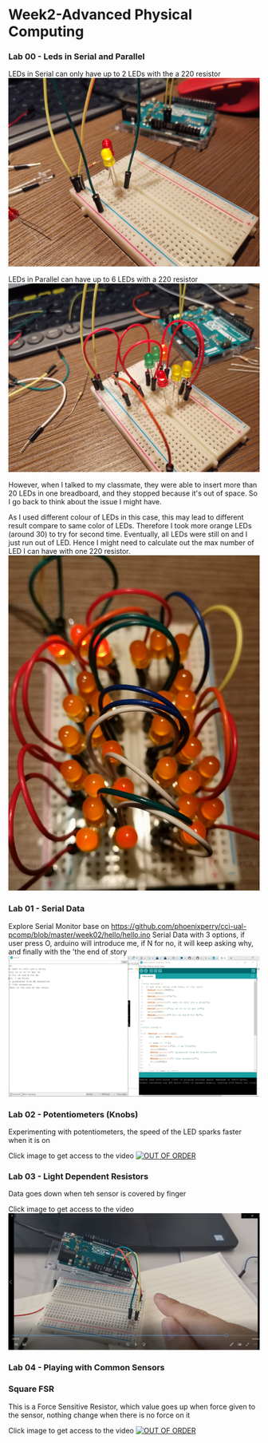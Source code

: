 # Week2-Advanced Physical Computing

### Lab 00 - Leds in Serial and Parallel

LEDs in Serial can only have up to 2 LEDs with the a 220 resistor
![LEDs in Serial](https://github.com/muziFiona/Uni-Response/blob/master/Advanced-Physical-Computing/Week_2/media/IMG_20191013_222906.jpg)

LEDs in Parallel can have up to 6 LEDs with a 220 resistor
![LEDs in Parallel](https://github.com/muziFiona/Uni-Response/blob/master/Advanced-Physical-Computing/Week_2/media/IMG_20191013_225920.jpg)

However, when I talked to my classmate, they were able to insert more than 20 LEDs in one breadboard, and they stopped because it's out of space. So I go back to think about the issue I might have. 

As I used different colour of LEDs in this case, this may lead to different result compare to same color of LEDs. Therefore I took more orange LEDs (around 30) to try for second time. 
Eventually, all LEDs were still on and I just run out of LED.
Hence I might need to calculate out the max number of LED I can have with one 220 resistor.
![Second Try](https://github.com/muziFiona/Uni-Response/blob/master/Advanced-Physical-Computing/Week_2/media/IMG_20191015_235436.jpg)



### Lab 01 - Serial Data
Explore Serial Monitor base on https://github.com/phoenixperry/cci-ual-pcomp/blob/master/week02/hello/hello.ino
Serial Data with 3 options, if user press O, arduino will introduce me, if N for no, it will keep asking why, and finally with the 'the end of story
![LEDs in Parallel](https://github.com/muziFiona/Uni-Response/blob/master/Advanced-Physical-Computing/Week_2/media/2019-10-14%20035320.jpg)



### Lab 02 - Potentiometers (Knobs)
Experimenting with potentiometers, the speed of the LED sparks faster when it is on

Click image to get access to the video
[![OUT OF ORDER](https://github.com/muziFiona/Uni-Response/blob/master/Advanced-Physical-Computing/Week_2/media/IMG_20191007_133310.jpg)](https://drive.google.com/file/d/1Hd0H1HEaR8aAAUAJb6WnYbVO88V-tI4P/view)

### Lab 03 - Light Dependent Resistors
Data goes down when teh sensor is covered by finger

Click image to get access to the video
[![OUT OF ORDER](https://github.com/muziFiona/Uni-Response/blob/master/Advanced-Physical-Computing/Week_2/media/2019-10-14%20023227.jpg)](https://drive.google.com/file/d/1HMJlUd1UR6dqCgGcRzhPKMFSF6UCribj/view)

### Lab 04 - Playing with Common Sensors

### Square FSR
This is a Force Sensitive Resistor, which value goes up when force given to the sensor, nothing change when there is no force on it

Click image to get access to the video
[![OUT OF ORDER](https://github.com/muziFiona/Uni-Response/blob/master/Advanced-Physical-Computing/Week_2/media/IMG_20191007_130758.jpg)](https://drive.google.com/file/d/1H7VqpfRNoR7QGTikaJT0wjQGpSGBE6Vn/view)